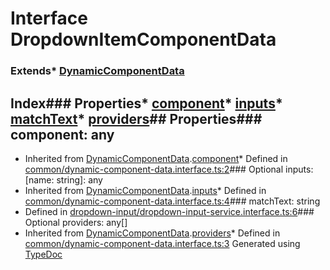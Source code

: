 # Interface DropdownItemComponentData
### Extends* [DynamicComponentData](_common_dynamic_component_data_interface_.dynamiccomponentdata.html)
## Index### Properties* [component](_dropdown_input_dropdown_input_service_interface_.dropdownitemcomponentdata.html#component)* [inputs](_dropdown_input_dropdown_input_service_interface_.dropdownitemcomponentdata.html#inputs)* [matchText](_dropdown_input_dropdown_input_service_interface_.dropdownitemcomponentdata.html#matchtext)* [providers](_dropdown_input_dropdown_input_service_interface_.dropdownitemcomponentdata.html#providers)## Properties### component: any
* Inherited from [DynamicComponentData](_common_dynamic_component_data_interface_.dynamiccomponentdata.html).[component](_common_dynamic_component_data_interface_.dynamiccomponentdata.html#component)* Defined in [common/dynamic-component-data.interface.ts:2](https://github.com/tme321/Unopinionated-Angular/blob/16a724b/src/lib/common/dynamic-component-data.interface.ts#L2)### Optional inputs: [name: string]: any
* Inherited from [DynamicComponentData](_common_dynamic_component_data_interface_.dynamiccomponentdata.html).[inputs](_common_dynamic_component_data_interface_.dynamiccomponentdata.html#inputs)* Defined in [common/dynamic-component-data.interface.ts:4](https://github.com/tme321/Unopinionated-Angular/blob/16a724b/src/lib/common/dynamic-component-data.interface.ts#L4)### matchText: string
* Defined in [dropdown-input/dropdown-input-service.interface.ts:6](https://github.com/tme321/Unopinionated-Angular/blob/16a724b/src/lib/dropdown-input/dropdown-input-service.interface.ts#L6)### Optional providers: any[]
* Inherited from [DynamicComponentData](_common_dynamic_component_data_interface_.dynamiccomponentdata.html).[providers](_common_dynamic_component_data_interface_.dynamiccomponentdata.html#providers)* Defined in [common/dynamic-component-data.interface.ts:3](https://github.com/tme321/Unopinionated-Angular/blob/16a724b/src/lib/common/dynamic-component-data.interface.ts#L3)
Generated using [TypeDoc](http://typedoc.io)